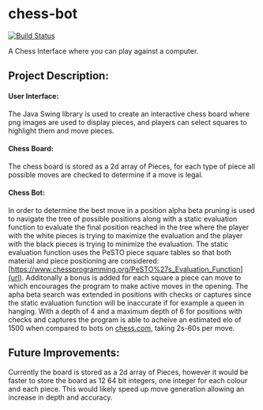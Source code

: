 # chess-bot
[![Build Status](https://github.com/naeem-moostofa/chess-bot/actions/workflows/ci.yml/badge.svg)](https://github.com/naeem-moostofa/chess-bot/actions/workflows/ci.yml)

A Chess Interface where you can play against a computer.

## Project Description:

#### User Interface:
The Java Swing library is used to create an interactive chess board where png images are used to display pieces, and players can select squares to highlight them and move pieces.

####  Chess Board:
The chess board is stored as a 2d array of Pieces, for each type of piece all possible moves are checked to determine if a move is legal.

#### Chess Bot:
In order to determine the best move in a position alpha beta pruning is used to navigate the tree of possible positions along with a static evaluation function to evaluate the final position reached in the tree where the player with the white pieces is trying to maximize the evaluation and the player with the black pieces is trying to minimize the evaluation. The static evaluation function uses the PeSTO piece square tables so that both material and piece positioning are considered: [https://www.chessprogramming.org/PeSTO%27s_Evaluation_Function](url). Additonally a bonus is added for each square a piece can move to which encourages the program to make active moves in the opening. The apha beta search was extended in positions with checks or captures since the static evaluation function will be inaccurate if for example a queen in hanging. With a depth of 4 and a maximum depth of 6 for positions with checks and captures the program is able to acheive an estimated elo of 1500 when compared to bots on [chess.com](url), taking 2s-60s per move.

## Future Improvements:
Currently the board is stored as a 2d array of Pieces, however it would be faster to store the board as 12 64 bit integers, one integer for each colour and each piece. This would likely speed up move generation allowing an increase in depth and accuracy. 
